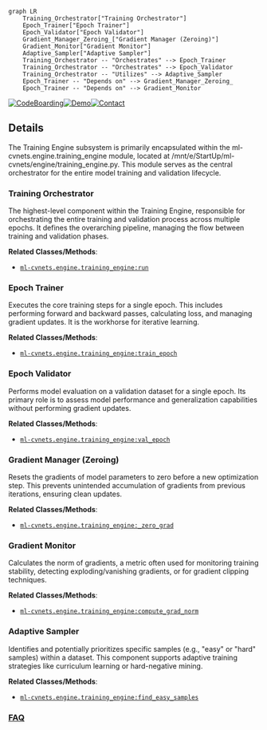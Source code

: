 ```mermaid
graph LR
    Training_Orchestrator["Training Orchestrator"]
    Epoch_Trainer["Epoch Trainer"]
    Epoch_Validator["Epoch Validator"]
    Gradient_Manager_Zeroing_["Gradient Manager (Zeroing)"]
    Gradient_Monitor["Gradient Monitor"]
    Adaptive_Sampler["Adaptive Sampler"]
    Training_Orchestrator -- "Orchestrates" --> Epoch_Trainer
    Training_Orchestrator -- "Orchestrates" --> Epoch_Validator
    Training_Orchestrator -- "Utilizes" --> Adaptive_Sampler
    Epoch_Trainer -- "Depends on" --> Gradient_Manager_Zeroing_
    Epoch_Trainer -- "Depends on" --> Gradient_Monitor
```

[![CodeBoarding](https://img.shields.io/badge/Generated%20by-CodeBoarding-9cf?style=flat-square)](https://github.com/CodeBoarding/GeneratedOnBoardings)[![Demo](https://img.shields.io/badge/Try%20our-Demo-blue?style=flat-square)](https://www.codeboarding.org/demo)[![Contact](https://img.shields.io/badge/Contact%20us%20-%20contact@codeboarding.org-lightgrey?style=flat-square)](mailto:contact@codeboarding.org)

## Details

The Training Engine subsystem is primarily encapsulated within the ml-cvnets.engine.training_engine module, located at /mnt/e/StartUp/ml-cvnets/engine/training_engine.py. This module serves as the central orchestrator for the entire model training and validation lifecycle.

### Training Orchestrator
The highest-level component within the Training Engine, responsible for orchestrating the entire training and validation process across multiple epochs. It defines the overarching pipeline, managing the flow between training and validation phases.


**Related Classes/Methods**:

- <a href="https://github.com/apple/ml-cvnets/blob/main/engine/training_engine.py" target="_blank" rel="noopener noreferrer">`ml-cvnets.engine.training_engine:run`</a>


### Epoch Trainer
Executes the core training steps for a single epoch. This includes performing forward and backward passes, calculating loss, and managing gradient updates. It is the workhorse for iterative learning.


**Related Classes/Methods**:

- <a href="https://github.com/apple/ml-cvnets/blob/main/engine/training_engine.py" target="_blank" rel="noopener noreferrer">`ml-cvnets.engine.training_engine:train_epoch`</a>


### Epoch Validator
Performs model evaluation on a validation dataset for a single epoch. Its primary role is to assess model performance and generalization capabilities without performing gradient updates.


**Related Classes/Methods**:

- <a href="https://github.com/apple/ml-cvnets/blob/main/engine/training_engine.py" target="_blank" rel="noopener noreferrer">`ml-cvnets.engine.training_engine:val_epoch`</a>


### Gradient Manager (Zeroing)
Resets the gradients of model parameters to zero before a new optimization step. This prevents unintended accumulation of gradients from previous iterations, ensuring clean updates.


**Related Classes/Methods**:

- <a href="https://github.com/apple/ml-cvnets/blob/main/engine/training_engine.py" target="_blank" rel="noopener noreferrer">`ml-cvnets.engine.training_engine:_zero_grad`</a>


### Gradient Monitor
Calculates the norm of gradients, a metric often used for monitoring training stability, detecting exploding/vanishing gradients, or for gradient clipping techniques.


**Related Classes/Methods**:

- <a href="https://github.com/apple/ml-cvnets/blob/main/engine/training_engine.py" target="_blank" rel="noopener noreferrer">`ml-cvnets.engine.training_engine:compute_grad_norm`</a>


### Adaptive Sampler
Identifies and potentially prioritizes specific samples (e.g., "easy" or "hard" samples) within a dataset. This component supports adaptive training strategies like curriculum learning or hard-negative mining.


**Related Classes/Methods**:

- <a href="https://github.com/apple/ml-cvnets/blob/main/engine/training_engine.py" target="_blank" rel="noopener noreferrer">`ml-cvnets.engine.training_engine:find_easy_samples`</a>




### [FAQ](https://github.com/CodeBoarding/GeneratedOnBoardings/tree/main?tab=readme-ov-file#faq)